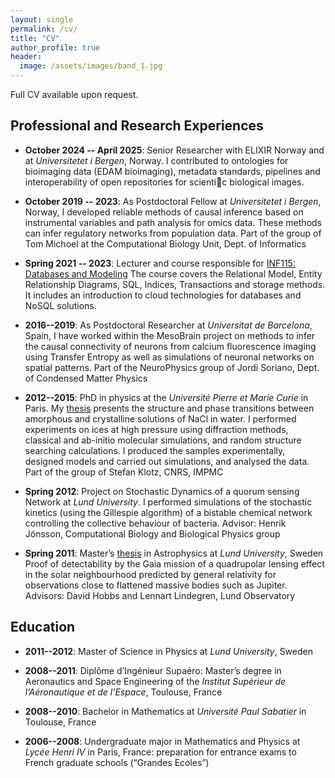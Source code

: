 ```yaml
---
layout: single
permalink: /cv/
title: "CV"
author_profile: true
header:
  image: /assets/images/band_1.jpg
---
```


Full CV available upon request.

## Professional and Research Experiences

* **October 2024 -- April 2025**: Senior Researcher with ELIXIR Norway and at *Universitetet i Bergen*, Norway.
I contributed to ontologies for bioimaging data (EDAM bioimaging), metadata standards, pipelines and interoperability of open repositories for scientic biological images.

* **October 2019 -- 2023**: As Postdoctoral Fellow at *Universitetet i Bergen*, Norway, I developed reliable methods of causal inference based on instrumental variables and path analysis for omics data. These methods can infer regulatory networks from population data. 
Part of the group of Tom Michoel at the Computational Biology Unit, Dept. of Informatics

* **Spring 2021 -- 2023**: Lecturer and course responsible for [INF115: Databases and Modeling](https://www.uib.no/en/course/INF115)
The course covers the Relational Model, Entity Relationship Diagrams, SQL, Indices, Transactions and storage methods. It includes an introduction to cloud technologies for databases and NoSQL solutions.

* **2016--2019**: As Postdoctoral Researcher at *Universitat de Barcelona*, Spain,
I have worked within the MesoBrain project on methods to infer the causal connectivity of neurons from calcium fluorescence imaging using Transfer Entropy as well as simulations of neuronal networks on spatial patterns.
Part of the NeuroPhysics group of Jordi Soriano, Dept. of Condensed Matter Physics

* **2012--2015**: PhD in physics at the *Université Pierre et Marie Curie* in Paris. My [thesis](https://hal.archives-ouvertes.fr/tel-01597902) presents the structure and phase transitions between amorphous and crystalline solutions of NaCl in water. I performed experiments on ices at high pressure using diffraction methods, classical and ab-initio molecular simulations, and random structure searching calculations. I produced the samples experimentally, designed models and carried out simulations, and analysed the data.
Part of the group of Stefan Klotz, CNRS, IMPMC

* **Spring 2012**: Project on Stochastic Dynamics of a quorum sensing Network at *Lund University*. I performed simulations of the stochastic kinetics (using the Gillespie algorithm) of a bistable chemical network controlling the collective behaviour of bacteria.
Advisor: Henrik Jönsson, Computational Biology and Biological Physics group

* **Spring 2011**:
  Master’s [thesis](https://www.lunduniversity.lu.se/lup/publication/2158517) in Astrophysics at *Lund University*, Sweden
Proof of detectability by the Gaia mission of a quadrupolar lensing effect in the solar neighbourhood
predicted by general relativity for observations close to flattened massive bodies such as Jupiter.
Advisors: David Hobbs and Lennart Lindegren, Lund Observatory



## Education


* **2011--2012**: Master of Science in Physics at *Lund University*, Sweden

* **2008--2011**: Diplôme d’Ingénieur Supaéro: Master’s degree in Aeronautics and Space Engineering of the *Institut Supérieur de l’Aéronautique et de l’Espace*, Toulouse, France

* **2008--2010**: Bachelor in Mathematics at *Université Paul Sabatier* in Toulouse, France

* **2006--2008**: Undergraduate major in Mathematics and Physics at *Lycée Henri IV* in Paris, France: preparation for entrance exams to French graduate schools (“Grandes Ecoles”)

